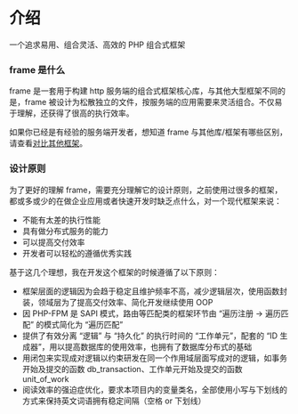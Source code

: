 # 介绍
一个追求易用、组合灵活、高效的 PHP 组合式框架

### frame 是什么
frame 是一套用于构建 http 服务端的组合式框架核心库，与其他大型框架不同的是，frame 被设计为松散独立的文件，按服务端的应用需要来灵活组合。不仅易于理解，还获得了很高的执行效率。

如果你已经是有经验的服务端开发者，想知道 frame 与其他库/框架有哪些区别，请查看[对比其他框架](diff_other.md)。

### 设计原则

为了更好的理解 frame，需要充分理解它的设计原则，之前使用过很多的框架，都或多或少的在做企业应用或者快速开发时缺乏点什么，对一个现代框架来说：

- 不能有太差的执行性能
- 具有做分布式服务的能力
- 可以提高交付效率
- 开发者可以轻松的遵循优秀实践

基于这几个理想，我在开发这个框架的时候遵循了以下原则：

- 框架层面的逻辑因为会趋于稳定且维护频率不高，减少逻辑层次，使用函数封装，领域层为了提高交付效率、简化开发继续使用 OOP
- 因 PHP-FPM 是 SAPI 模式，路由等匹配类的框架环节由 “遍历注册 -> 遍历匹配” 的模式简化为 “遍历匹配”
- 提供了有效分离 “逻辑” 与 “持久化” 的执行时间的 “工作单元”，配套的 “ID 生成器”，用以提高数据库的使用效率，也拥有了数据库分布式的基础
- 用闭包来实现成对逻辑以约束研发在同一个作用域层面写成对的逻辑，如事务开始及提交的函数 db_transaction、工作单元开始及提交的函数 unit_of_work
- 阅读效率的强迫症优化，要求本项目内的变量类名，全部使用小写与下划线的方式来保持英文词语拥有稳定间隔（空格 or 下划线）
